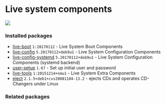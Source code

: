 # Live system components

[![](https://screenshots.debian.net/thumbnail-with-version/live-boot/9001)](https://screenshots.debian.net/screenshot-with-version/live-boot/9001)





### Installed packages

* [live-boot](https://packages.debian.org/stretch/live-boot) `1:20170112` - Live System Boot Components
* [live-config](https://packages.debian.org/stretch/live-config) `5.20170112+deb9u1` - Live System Configuration Components
* [live-config-systemd](https://packages.debian.org/stretch/live-config-systemd) `5.20170112+deb9u1` - Live System Configuration Components (systemd backend)
* [user-setup](https://packages.debian.org/stretch/user-setup) `1.67` - Set up initial user and password
* [live-tools](https://packages.debian.org/stretch/live-tools) `1:20151214+nmu1` - Live System Extra Components
* [eject](https://packages.debian.org/stretch/eject) `2.1.5+deb1+cvs20081104-13.2` - ejects CDs and operates CD-Changers under Linux

### Related packages

<sub>  </sub>
